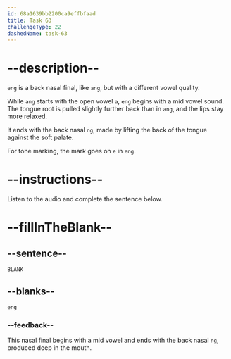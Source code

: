 ```yaml
---
id: 68a1639bb2200ca9effbfaad
title: Task 63
challengeType: 22
dashedName: task-63
---
```


<!-- (Audio) A: eng -->

# --description--

`eng` is a back nasal final, like `ang`, but with a different vowel quality.  

While `ang` starts with the open vowel `a`, `eng` begins with a mid vowel sound. The tongue root is pulled slightly further back than in `ang`, and the lips stay more relaxed.  

It ends with the back nasal `ng`, made by lifting the back of the tongue against the soft palate.  

For tone marking, the mark goes on `e` in `eng`.

# --instructions--

Listen to the audio and complete the sentence below.

# --fillInTheBlank--

## --sentence--

`BLANK`

## --blanks--

`eng`

### --feedback--

This nasal final begins with a mid vowel and ends with the back nasal `ng`, produced deep in the mouth.
